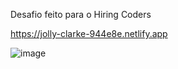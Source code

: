 Desafio feito para o Hiring Coders

https://jolly-clarke-944e8e.netlify.app

![image](https://user-images.githubusercontent.com/84653284/128582621-d3cd5ab1-50f4-44e1-860f-1b61fd988777.png)


